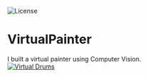 ![License](https://img.shields.io/badge/License-GPL&ndash;3.0%20-red.svg)

# VirtualPainter
I built a virtual painter using Computer Vision. 
<br>
[![Virtual Drums](https://img.youtube.com/vi/cdJeKnXsDnI/0.jpg)](https://www.youtube.com/watch?v=cdJeKnXsDnI)

